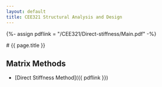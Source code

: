 ```yaml
---
layout: default
title: CEE321 Structural Analysis and Design
---
```


{%- assign pdflink = "/CEE321/Direct-stiffness/Main.pdf" -%}

<div markdown="1">
# {{ page.title }}

## Matrix Methods
* [Direct Stiffness Method]({{ pdflink }})

</div>
